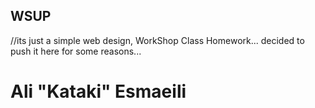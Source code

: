 ## WSUP

//its just a simple web design, WorkShop Class Homework... decided to push it here for some reasons...

# Ali "Kataki" Esmaeili

